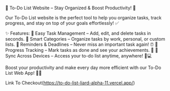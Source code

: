 📝 To-Do List Website – Stay Organized & Boost Productivity! 🚀

Our To-Do List website is the perfect tool to help you organize tasks, track progress, and stay on top of your goals effortlessly! ✅

✨ Features:
🔹 Easy Task Management – Add, edit, and delete tasks in seconds.
🔹 Smart Categories – Organize tasks by work, personal, or custom lists.
🔹 Reminders & Deadlines – Never miss an important task again! ⏰
🔹 Progress Tracking – Mark tasks as done and see your achievements. 🎯
🔹 Sync Across Devices – Access your to-do list anytime, anywhere! 📱💻

Boost your productivity and make every day more efficient with our To-Do List Web App! 🚀💡

Link To Checkout(https://to-do-list-liard-alpha-11.vercel.app/)
